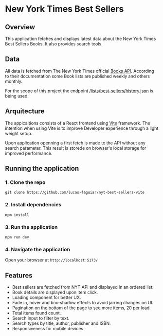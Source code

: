 # New York Times Best Sellers

## Overview

This application fetches and displays latest data about the New York Times Best Sellers Books. It also provides search tools.

## Data

All data is fetched from The New York Times official [Books API](https://developer.nytimes.com/docs/books-product/1/overview). According to their documentation some Book lists are published weekly and others monthly.

For the scope of this project the endpoint [/lists/best-sellers/history.json](https://developer.nytimes.com/docs/books-product/1/routes/lists/best-sellers/history.json/get) is being used.

## Arquitecture

The applcaitions consists of a React frontend using [Vite](https://vitejs.dev/) framework. The intention when using Vite is to improve Developer experience through a light weight setup.

Upon application openning a first fetch is made to the API without any search parameter. This result is storede on browser's local storage for improved performance.

## Running the application

### 1. Clone the repo

`git clone https://github.com/lucas-faguiar/nyt-best-sellers-vite`

### 2. Install dependencies

`npm install`

### 3. Run the application

`npm run dev`

### 4. Navigate the application

Open your browser at `http://localhost:5173/`

## Features

- Best sellers are fetched from NYT API and displayed in an ordered list.
- Book details are displayed upon item click.
- Loading component for better UX.
- Fade in, hover and box-shadow effects to avoid jarring changes on UI.
- Pagination on the bottom of the page to see more items, 20 per load.
- Total items found count.
- Search input to filter by text.
- Search types by title, author, publisher and ISBN.
- Responsiveness for mobile devices.
